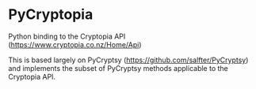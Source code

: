 PyCryptopia
===========

Python binding to the Cryptopia API (https://www.cryptopia.co.nz/Home/Api)

This is based largely on PyCryptsy (https://github.com/salfter/PyCryptsy) and
implements the subset of PyCryptsy methods applicable to the Cryptopia API.
